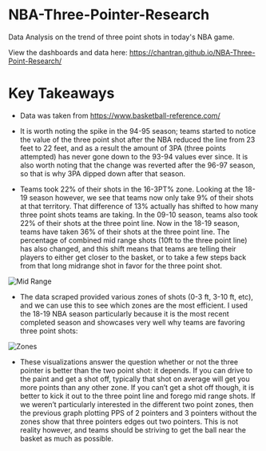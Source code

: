 # NBA-Three-Pointer-Research
Data Analysis on the trend of three point shots in today's NBA game.

View the dashboards and data here: https://chantran.github.io/NBA-Three-Point-Research/

# Key Takeaways

* Data was taken from https://www.basketball-reference.com/

* It is worth noting the spike in the 94-95 season; teams started to notice the value of the three point shot after the NBA reduced the line from 23 feet to 22 feet, and as a result the amount of 3PA (three points attempted) has never gone down to the 93-94 values ever since. It is also worth noting that the change was reverted after the 96-97 season, so that is why 3PA dipped down after that season.

* Teams took 22% of their shots in the 16-3PT% zone. Looking at the 18-19 season however, we see that teams now only take 9% of their shots at that territory. That difference of 13% actually has shifted to how many three point shots teams are taking. In the 09-10 season, teams also took 22% of their shots at the three point line. Now in the 18-19 season, teams have taken 36% of their shots at the three point line. The percentage of combined mid range shots (10ft to the three point line) has also changed, and this shift means that teams are telling their players to either get closer to the basket, or to take a few steps back from that long midrange shot in favor for the three point shot.

![Mid Range](https://i.imgur.com/ppL9SpW.png)

* The data scraped provided various zones of shots (0-3 ft, 3-10 ft, etc), and we can use this to see which zones are the most efficient. I used the 18-19 NBA season particularly because it is the most recent completed season and showcases very well why teams are favoring three point shots:

![Zones](https://i.imgur.com/5tf1L2a.png)
 
* These visualizations answer the question whether or not the three pointer is better than the two point shot: it depends. If you can drive to the paint and get a shot off, typically that shot on average will get you more points than any other zone. If you can’t get a shot off though, it is better to kick it out to the three point line and forego mid range shots. If we weren’t particularly interested in the different two point zones, then the previous graph plotting PPS of 2 pointers and 3 pointers without the zones show that three pointers edges out two pointers. This is not reality however, and teams should be striving to get the ball near the basket as much as possible. 

